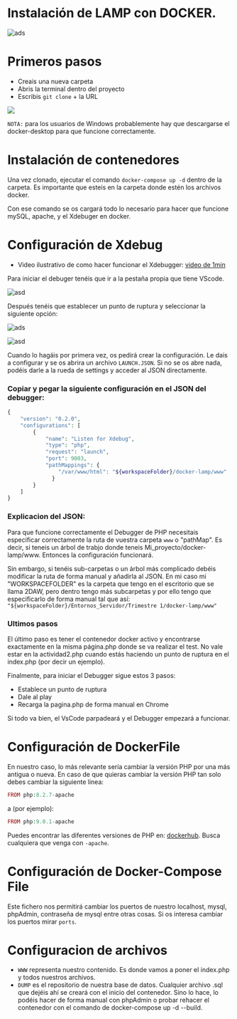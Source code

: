 # Instalación de LAMP con DOCKER.
![ads](https://i.gyazo.com/7601bc9497056eff44e6c9ab6ed149bd.png)

# Primeros pasos
* Creais una nueva carpeta
* Abris la terminal dentro del proyecto
* Escribis ``git clone`` + la URL

![](https://i.gyazo.com/777041711dc5dc4f0c566245ed197f56.png)

``NOTA:`` para los usuarios de Windows probablemente hay que descargarse el docker-desktop para que funcione correctamente.

# Instalación de contenedores
Una vez clonado, ejecutar el comando ```docker-compose up -d``` dentro de la carpeta. Es importante que esteis en la carpeta donde estén los archivos docker.

Con ese comando se os cargará todo lo necesario para hacer que funcione mySQL, apache, y el Xdebuger en docker. 

# Configuración de Xdebug

* Video ilustrativo de como hacer funcionar el Xdebugger: [video de 1min](https://youtu.be/61luX5kWwKo)

Para iniciar el debuger tenéis que ir a la pestaña propia que tiene VScode.

![asd](https://i.gyazo.com/f82931d7403070345b0ed4bdac6e75fc.png)

Después tenéis que establecer un punto de ruptura y seleccionar la siguiente opción: 

![ads](https://i.gyazo.com/ffe1276679a1619a5365f08b7f2ce0e0.png)


![asd](https://i.gyazo.com/118e4c92c0a2c5b8f3310ed9aa788af4.png)

Cuando lo hagáis por primera vez, os pedirá crear la configuración. Le dais a configurar y se os abrira un archivo ```LAUNCH.JSON```. Si no se os abre nada, podéis darle a la rueda de settings y acceder al JSON directamente.

### Copiar y pegar la siguiente configuración en el JSON del debugger:

```PHP
{
    "version": "0.2.0",
    "configurations": [
        {
            "name": "Listen for Xdebug",
            "type": "php",
            "request": "launch",
            "port": 9003, 
            "pathMappings": {
                "/var/www/html": "${workspaceFolder}/docker-lamp/www"
              }
        }
    ]
}
```

### Explicacion del JSON:

Para que funcione correctamente el Debugger de PHP necesitais especificar correctamente la ruta de vuestra carpeta ``www`` o "pathMap". Es decir, si teneis un árbol de trabjo donde teneis Mi_proyecto/docker-lamp/www. Entonces la configuración funcionará.

Sin embargo, si tenéis sub-carpetas o un árbol más complicado debéis modificar la ruta de forma manual y añadirla al JSON. En mi caso mi "WORKSPACEFOLDER" es la carpeta que tengo en el escritorio que se llama 2DAW, pero dentro tengo más subcarpetas y por ello tengo que especificarlo de forma manual tal que así: ``"${workspaceFolder}/Entornos_Servidor/Trimestre 1/docker-lamp/www"``

### Ultimos pasos

El último paso es tener el contenedor docker activo y encontrarse exactamente en la misma página.php donde se va realizar el test. No vale estar en la actividad2.php cuando estás haciendo un punto de ruptura en el index.php (por decir un ejemplo). 

Finalmente, para iniciar el Debugger sigue estos 3 pasos:
* Establece un punto de ruptura
* Dale al play
* Recarga la pagina.php de forma manual en Chrome

Si todo va bien, el VsCode parpadeará y el Debugger empezará a funcionar.

# Configuración de DockerFile

En nuestro caso, lo más relevante sería cambiar la versión PHP por una más antigua o nueva. En caso de que quieras cambiar la versión PHP tan solo debes cambiar la siguiente linea:

```PHP
FROM php:8.2.7-apache
```

a (por ejemplo):

```PHP
FROM php:9.0.1-apache
```

Puedes encontrar las diferentes versiones de PHP en: [dockerhub](https://github.com/docker-library/docs/blob/master/php/README.md#supported-tags-and-respective-dockerfile-links). Busca cualquiera que venga con ```-apache```.

# Configuración de Docker-Compose File

Este fichero nos permitirá cambiar los puertos de nuestro localhost, mysql, phpAdmin, contraseña de mysql entre otras cosas. Si os interesa cambiar los puertos mirar ```ports```.

# Configuracion de archivos

* ```WWW``` representa nuestro contenido. Es donde vamos a poner el index.php y todos nuestros archivos. 
* ```DUMP``` es el repositorio de nuestra base de datos. Cualquier archivo .sql que dejéis ahí se creará con el inicio del contenedor. Sino lo hace, lo podéis hacer de forma manual con phpAdmin o probar rehacer el contenedor con el comando de docker-compose up -d --build.
